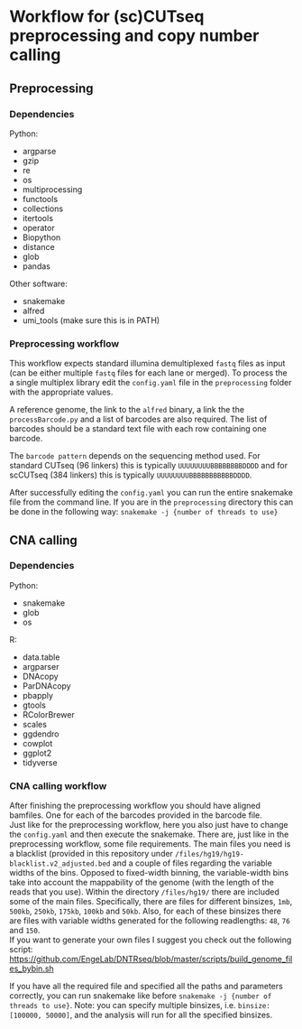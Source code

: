 # Workflow for (sc)CUTseq preprocessing and copy number calling

## Preprocessing
### Dependencies
Python:
* argparse
* gzip
* re
* os
* multiprocessing
* functools
* collections
* itertools
* operator
* Biopython
* distance
* glob
* pandas

Other software:
* snakemake
* alfred
* umi_tools (make sure this is in PATH)

### Preprocessing workflow
This workflow expects standard illumina demultiplexed `fastq` files as input (can be either multiple `fastq` files for each lane or merged).
To process the a single multiplex library edit the `config.yaml` file in the `preprocessing` folder with the appropriate values.

A reference genome, the link to the `alfred` binary, a link the the `processBarcode.py` and a list of barcodes are also required. The list of barcodes should be a standard text file with each row containing one barcode. 

The `barcode pattern` depends on the sequencing method used. For standard CUTseq (96 linkers) this is typically `UUUUUUUUBBBBBBBBDDDD` and for scCUTseq (384 linkers) this is typically `UUUUUUUUBBBBBBBBBBBDDDD`.

After successfully editing the `config.yaml` you can run the entire snakemake file from the command line. If you are in the `preprocessing` directory this can be done in the following way: `snakemake -j {number of threads to use}`

## CNA calling
### Dependencies
Python:
* snakemake
* glob
* os

R:
* data.table
* argparser
* DNAcopy
* ParDNAcopy
* pbapply
* gtools
* RColorBrewer
* scales
* ggdendro
* cowplot
* ggplot2
* tidyverse

### CNA calling workflow
After finishing the preprocessing workflow you should have aligned bamfiles. One for each of the barcodes provided in the barcode file.  
Just like for the preprocessing workflow, here you also just have to change the `config.yaml` and then execute the snakemake. There are, just like in the preprocessing workflow, some file requirements. The main files you need is a blacklist (provided in this repository under `/files/hg19/hg19-blacklist.v2_adjusted.bed` and a couple of files regarding the variable widths of the bins. Opposed to fixed-width binning, the variable-width bins take into account the mappability of the genome (with the length of the reads that you use). Within the directory `/files/hg19/` there are included some of the main files. Specifically, there are files for different binsizes, `1mb`, `500kb`, `250kb`, `175kb`, `100kb` and `50kb`. Also, for each of these binsizes there are files with variable widths generated for the following readlengths: `48`, `76` and `150`.  
If you want to generate your own files I suggest you check out the following script: https://github.com/EngeLab/DNTRseq/blob/master/scripts/build_genome_files_bybin.sh

If you have all the required file and specified all the paths and parameters correctly, you can run snakemake like before `snakemake -j {number of threads to use}`. Note: you can specify multiple binsizes, i.e. `binsize: [100000, 50000]`, and the analysis will run for all the specified binsizes.
